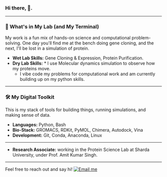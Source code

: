### Hi there, 👋. 

---

### 🔬 What's in My Lab (and My Terminal)
My work is a fun mix of hands-on science and computational problem-solving. One day you'll find me at the bench doing gene cloning, and the next, I'll be lost in a simulation of protein.

* **Wet Lab Skills:** Gene Cloning & Expression, Protein Purification.
* **Dry Lab Skills:** * I use Molecular dynamics simulation to observe how my proteins move.
    * I vibe code my problems for computational work and am currently building up on my python skills.

---

### 🛠️ My Digital Toolkit
This is my stack of tools for building things, running simulations, and making sense of data.

* **Languages:** Python, Bash
* **Bio-Stack:** GROMACS, RDKit, PyMOL, Chimera, Autodock, Vina
* **Development:** Git, Conda, Anaconda, Linux

---
* **Research Associate:** working in the Protein Science Lab at Sharda University, under Prof. Amit Kumar Singh.
- - - 
Feel free to reach out and say hi!
[![Email me](https://img.shields.io/badge/Gmail-shweta.tiwari8542%40gmail.com-red?style=flat-square&logo=Gmail&logoColor=white)](mailto:shweta.tiwari8542@gmail.com)

